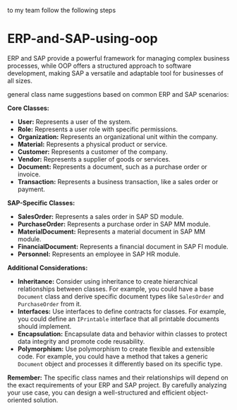 to my team follow the following steps 
# ERP-and-SAP-using-oop
ERP and SAP provide a powerful framework for managing complex business processes, while OOP offers a structured approach to software development, making SAP a versatile and adaptable tool for businesses of all sizes.

general class name suggestions based on common ERP and SAP scenarios:

**Core Classes:**

*   **User:** Represents a user of the system.
*   **Role:** Represents a user role with specific permissions.
*   **Organization:** Represents an organizational unit within the company.
*   **Material:** Represents a physical product or service.
*   **Customer:** Represents a customer of the company.
*   **Vendor:** Represents a supplier of goods or services.
*   **Document:** Represents a document, such as a purchase order or invoice.
*   **Transaction:** Represents a business transaction, like a sales order or payment.

**SAP-Specific Classes:**

*   **SalesOrder:** Represents a sales order in SAP SD module.
*   **PurchaseOrder:** Represents a purchase order in SAP MM module.
*   **MaterialDocument:** Represents a material document in SAP MM module.
*   **FinancialDocument:** Represents a financial document in SAP FI module.
*   **Personnel:** Represents an employee in SAP HR module.

**Additional Considerations:**

*   **Inheritance:** Consider using inheritance to create hierarchical relationships between classes. For example, you could have a base `Document` class and derive specific document types like `SalesOrder` and `PurchaseOrder` from it.
*   **Interfaces:** Use interfaces to define contracts for classes. For example, you could define an `IPrintable` interface that all printable documents should implement.
*   **Encapsulation:** Encapsulate data and behavior within classes to protect data integrity and promote code reusability.
*   **Polymorphism:** Use polymorphism to create flexible and extensible code. For example, you could have a method that takes a generic `Document` object and processes it differently based on its specific type.

**Remember:** The specific class names and their relationships will depend on the exact requirements of your ERP and SAP project. By carefully analyzing your use case, you can design a well-structured and efficient object-oriented solution.
